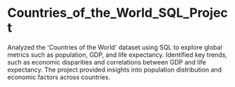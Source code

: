 # Countries_of_the_World_SQL_Project
Analyzed the 'Countries of the World' dataset using SQL to explore global metrics such as population, GDP, and life expectancy. Identified key trends, such as economic disparities and correlations between GDP and life expectancy. The project provided insights into population distribution and economic factors across countries.
